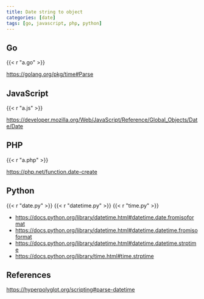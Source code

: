 ```yaml
---
title: Date string to object
categories: [date]
tags: [go, javascript, php, python]
---
```


## Go

{{< r "a.go" >}}

<https://golang.org/pkg/time#Parse>

## JavaScript

{{< r "a.js" >}}

<https://developer.mozilla.org/Web/JavaScript/Reference/Global_Objects/Date/Date>

## PHP

{{< r "a.php" >}}

<https://php.net/function.date-create>

## Python

{{< r "date.py" >}}
{{< r "datetime.py" >}}
{{< r "time.py" >}}

- <https://docs.python.org/library/datetime.html#datetime.date.fromisoformat>
- <https://docs.python.org/library/datetime.html#datetime.datetime.fromisoformat>
- <https://docs.python.org/library/datetime.html#datetime.datetime.strptime>
- <https://docs.python.org/library/time.html#time.strptime>

## References

<https://hyperpolyglot.org/scripting#parse-datetime>
